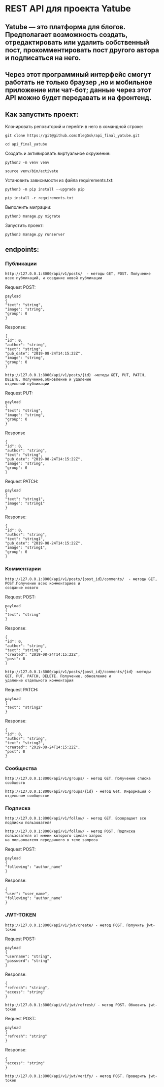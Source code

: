 # REST API для проекта Yatube

## Yatube — это платформа для блогов. Предполагает возможность создать, отредактировать или удалить собственный пост, прокомментировать пост другого автора и подписаться на него.

## Через этот программный интерфейс смогут работать не только браузер ,но и мобильное приложение или чат-бот; данные через этот API можно будет передавать и на фронтенд.

## Как запустить проект:

Клонировать репозиторий и перейти в него в командной строке:

```
git clone https://git@github.com:OlegGsk/api_final_yatube.git
```

```
cd api_final_yatube
```

Cоздать и активировать виртуальное окружение:

```
python3 -m venv venv
```

```
source venv/bin/activate
```

Установить зависимости из файла requirements.txt:

```
python3 -m pip install --upgrade pip
```

```
pip install -r requirements.txt
```

Выполнить миграции:

```
python3 manage.py migrate
```

Запустить проект:

```
python3 manage.py runserver
```

## endpoints:

### Публикации

```
http://127.0.0.1:8000/api/v1/posts/  - методы GET, POST. Получение всех публикаций, и создание новой публикации
```
Request POST:
```
payload
{
"text": "string",
"image": "string",
"group": 0
}
```
Response:
```
{
"id": 0,
"author": "string",
"text": "string",
"pub_date": "2019-08-24T14:15:22Z",
"image": "string",
"group": 0
}
```

```
http://127.0.0.1:8000/api/v1/posts/{id} -методы GET, PUT, PATCH, DELETE. Получение,обновление и удаление
отдельной публикации
```
Request PUT:
```
payload
{
"text": "string",
"image": "string",
"group": 0
}
```
Response
```
{
"id": 0,
"author": "string",
"text": "string",
"pub_date": "2019-08-24T14:15:22Z",
"image": "string",
"group": 0
}
```
Request PATCH:
```
payload
{
"text": "string1",
"image": "string1"
}
```
Response:
```
{
"id": 0,
"author": "string",
"text": "string1",
"pub_date": "2019-08-24T14:15:22Z",
"image": "string1",
"group": 0
}
```

### Комментарии

```
http://127.0.0.1:8000/api/v1/posts/{post_id}/comments/  - методы GET, POST.Получение всех комментариев и
создание нового
```

Request POST:
```
payload
{
"text": "string"
}
```
Response:
```
{
"id": 0,
"author": "string",
"text": "string",
"created": "2019-08-24T14:15:22Z",
"post": 0
}
```
```
http://127.0.0.1:8000/api/v1/posts/{post_id}/comments/{id} -методы GET, PUT, PATCH, DELETE. Получение, обновление и
удаление отдельного комментария
```
Request PATCH:
```
payload
{
"text": "string2"
}
```
Response:
```
{
"id": 0,
"author": "string",
"text": "string2",
"created": "2019-08-24T14:15:22Z",
"post": 0
}
```

### Сообщества

```
http://127.0.0.1:8000/api/v1/groups/ - метод GET. Получение списка сообществ
```
```
http://127.0.0.1:8000/api/v1/groups/{id} - метод Get. Информация о отдельном сообществе
```

### Подписка

```
http://127.0.0.1:8000/api/v1/follow/ - метод GET. Возвращает все подписки пользователя
```
```
http://127.0.0.1:8000/api/v1/follow/ - метод POST. Подписка пользователя от имени которого сделан запрос
на пользователя переданного в теле запроса
```
Request POST:
```
payload
{
"following": "author_name"
}
```
Response:
```
{
"user": "user_name",
"following": "author_name"
}
```

### JWT-TOKEN

```
http://127.0.0.1:8000/api/v1/jwt/create/ - метод POST. Получить jwt-token
```
Request POST:
```
payload
{
"username": "string",
"password": "string"
}
```
Response:
```
{
"refresh": "string",
"access": "string"
}
```
```
http://127.0.0.1:8000/api/v1/jwt/refresh/ - метод POST. Обновить jwt-token
```
Request POST:
```
payload
{
"refresh": "string"
}
```
Response:
```
{
"access": "string"
}
```
```
http://127.0.0.1:8000/api/v1/jwt/verify/ - метод POST. Проверить jwt-token
```

